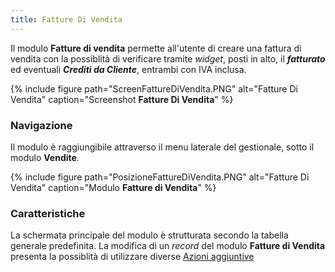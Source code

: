 ```yaml
---
title: Fatture Di Vendita
---
```


Il modulo **Fatture di vendita** permette all'utente di creare una fattura di vendita con la possiblità di verificare tramite *widget*, posti in alto, il ***fatturato*** ed eventuali ***Crediti da Cliente***, entrambi con IVA inclusa.

{% include figure path="ScreenFattureDiVendita.PNG" alt="Fatture Di Vendita" caption="Screenshot **Fatture Di Vendita**" %}

### Navigazione

Il modulo è raggiungibile attraverso il menu laterale del gestionale, sotto il modulo **Vendite**. 

{% include figure path="PosizioneFattureDiVendita.PNG" alt="Fatture Di Vendita" caption="Modulo **Fatture di Vendita**" %}

### Caratteristiche

La schermata principale del modulo è strutturata secondo la tabella generale predefinita. La modifica di un *record* del modulo **Fatture di Vendita** presenta la possiblità di utilizzare diverse [Azioni aggiuntive](plugin1.md)